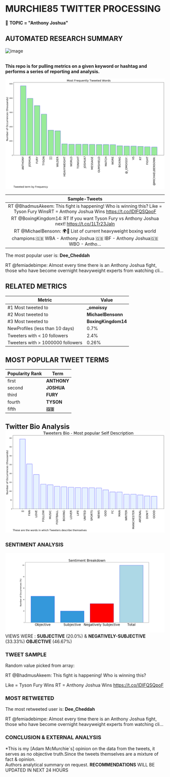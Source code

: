 # MURCHIE85 TWITTER PROCESSING 
&#x1F34E; **TOPIC = "Anthony Joshua"**

## AUTOMATED RESEARCH SUMMARY

![image](https://marketingplatform.google.com/about/static/images/gmp/analytics-smb-benefit.jpg)
<br></br>
<div class="alert alert-block alert-danger"><b> This repo is for pulling metrics on a given keyword or hashtag and performs a series of reporting and analysis.</b></div>



![image](TWEETS.png)



|                **Sample-Tweets**        |
| :-------------: |
|RT @BhadmusAkeem: This fight is happening! Who is winning this? Like = Tyson Fury WinsRT = Anthony Joshua Wins https://t.co/IDIFQSQpoF|
|RT @BoxingKingdom14: RT If you want Tyson Fury vs Anthony Joshua next! https://t.co/1LTr23Jaln|
|RT @MichaelBensonn: 🌍👑 List of current heavyweight boxing world champions:🇬🇧 WBA - Anthony Joshua 🇬🇧 IBF - Anthony Joshua🇬🇧 WBO - Antho…|
The most popular user is: **Dee_Cheddah**
<div class="alert alert-block alert-danger"> RT @femiadebimpe: Almost every time there is an Anthony Joshua fight, those who have become overnight heavyweight experts from watching cli…</div>

## RELATED METRICS<br>
| Metric | Value |
| ------------- | ------------- |
| #1 Most tweeted to  | **_omoissy** |
| #2 Most tweeted to  | **MichaelBensonn** |
| #3 Most tweeted to  | **BoxingKingdom14** |
| NewProfiles (less than 10 days) | 0.7%  |
| Tweeters with < 10 followers  | 2.4%|
| Tweeters with > 1000000 followers  | 0.26%  |



## MOST POPULAR TWEET TERMS 


| Popularity Rank  | Term |
| ------------- | ------------- |
| first  | **ANTHONY**  |
| second  | **JOSHUA**  |
| third  | **FURY** |
| fourth  | **TYSON**  |
| fifth  | **🇬🇧**  |


## Twitter Bio Analysis![image](BIO.png)
### SENTIMENT ANALYSIS
![image](sentiment.png)
VIEWS WERE : **SUBJECTIVE**  (20.0%) & **NEGATIVELY-SUBJECTIVE** (33.33%) **OBJECTIVE** (46.67%)

### TWEET SAMPLE 
Random value picked from array: 

<div class="alert alert-block alert-info">RT @BhadmusAkeem: This fight is happening! 
Who is winning this? 

Like = Tyson Fury Wins
RT = Anthony Joshua Wins https://t.co/IDIFQSQpoF</div>

### MOST RETWEETED 

The most retweeted user is: **Dee_Cheddah**

<div class="alert alert-block alert-danger"> RT @femiadebimpe: Almost every time there is an Anthony Joshua fight, those who have become overnight heavyweight experts from watching cli…</div>

### CONCLUSION & EXTERNAL ANALYSIS

*This is my [Adam McMurchie`s] opinion on the data from the tweets, it serves as no objective truth.Since the tweets themselves are a mixture of fact & opinion.<br>
Authors analytical summary on request.
**RECOMMENDATIONS** WILL BE UPDATED IN NEXT  24 HOURS <br>